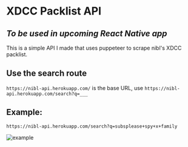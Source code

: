 # XDCC Packlist API
## *To be used in upcoming React Native app*

This is a simple API I made that uses puppeteer to scrape nibl's XDCC packlist.

## Use the search route
`https://nibl-api.herokuapp.com/` is the base URL, use `https://nibl-api.herokuapp.com/search?q=___`

## Example:

`https://nibl-api.herokuapp.com/search?q=subsplease+spy+x+family`

![example](https://i.ibb.co/DQ4LdpP/example.png)
